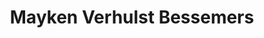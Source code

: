 ---
layout: personpage
title: "Mayken Verhulst Bessemers"
tag: mayken-verhulst-bessemers
image: '../../img/mayken-verhulst-bessemers.jpg'
---